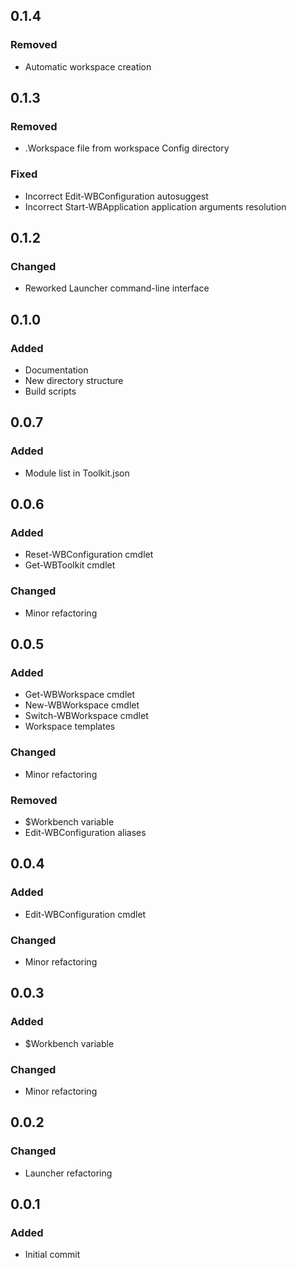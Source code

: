 ## 0.1.4
### Removed
- Automatic workspace creation

## 0.1.3
### Removed
- .Workspace file from workspace Config directory
### Fixed
- Incorrect Edit-WBConfiguration autosuggest
- Incorrect Start-WBApplication application arguments resolution

## 0.1.2
### Changed
- Reworked Launcher command-line interface

## 0.1.0
### Added
- Documentation
- New directory structure
- Build scripts

## 0.0.7
### Added
- Module list in Toolkit.json

## 0.0.6
### Added
- Reset-WBConfiguration cmdlet
- Get-WBToolkit cmdlet
### Changed
- Minor refactoring

## 0.0.5
### Added
- Get-WBWorkspace cmdlet
- New-WBWorkspace cmdlet
- Switch-WBWorkspace cmdlet
- Workspace templates
### Changed
- Minor refactoring
### Removed
- $Workbench variable
- Edit-WBConfiguration aliases

## 0.0.4
### Added
- Edit-WBConfiguration cmdlet
### Changed
- Minor refactoring

## 0.0.3
### Added
- $Workbench variable
### Changed
- Minor refactoring

## 0.0.2
### Changed
- Launcher refactoring

## 0.0.1
### Added
- Initial commit